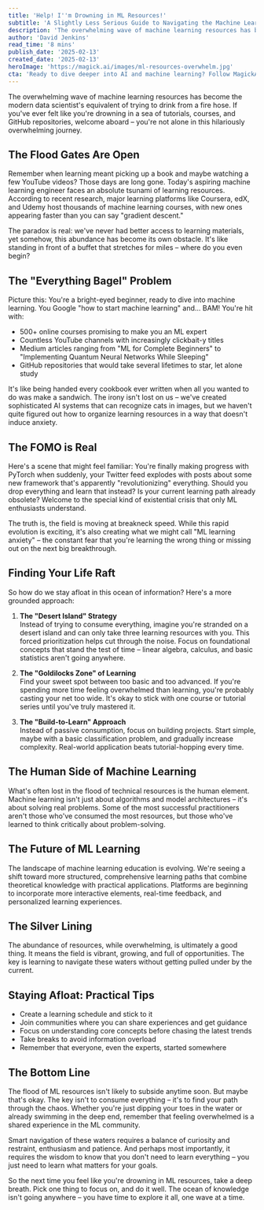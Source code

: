 ```yaml
---
title: 'Help! I''m Drowning in ML Resources!'
subtitle: 'A Slightly Less Serious Guide to Navigating the Machine Learning Ocean'
description: 'The overwhelming wave of machine learning resources has become the modern data scientist''s equivalent of trying to drink from a fire hose. This guide offers practical strategies for navigating the vast ocean of ML learning materials without getting overwhelmed, including the "Desert Island" Strategy, the "Goldilocks Zone" of Learning, and the "Build-to-Learn" Approach.'
author: 'David Jenkins'
read_time: '8 mins'
publish_date: '2025-02-13'
created_date: '2025-02-13'
heroImage: 'https://magick.ai/images/ml-resources-overwhelm.jpg'
cta: 'Ready to dive deeper into AI and machine learning? Follow MagickAI on LinkedIn for more insightful content that helps you navigate the exciting world of artificial intelligence!'
---
```


The overwhelming wave of machine learning resources has become the modern data scientist's equivalent of trying to drink from a fire hose. If you've ever felt like you're drowning in a sea of tutorials, courses, and GitHub repositories, welcome aboard – you're not alone in this hilariously overwhelming journey.

## The Flood Gates Are Open

Remember when learning meant picking up a book and maybe watching a few YouTube videos? Those days are long gone. Today's aspiring machine learning engineer faces an absolute tsunami of learning resources. According to recent research, major learning platforms like Coursera, edX, and Udemy host thousands of machine learning courses, with new ones appearing faster than you can say "gradient descent."

The paradox is real: we've never had better access to learning materials, yet somehow, this abundance has become its own obstacle. It's like standing in front of a buffet that stretches for miles – where do you even begin?

## The "Everything Bagel" Problem

Picture this: You're a bright-eyed beginner, ready to dive into machine learning. You Google "how to start machine learning" and... BAM! You're hit with:
- 500+ online courses promising to make you an ML expert
- Countless YouTube channels with increasingly clickbait-y titles
- Medium articles ranging from "ML for Complete Beginners" to "Implementing Quantum Neural Networks While Sleeping"
- GitHub repositories that would take several lifetimes to star, let alone study

It's like being handed every cookbook ever written when all you wanted to do was make a sandwich. The irony isn't lost on us – we've created sophisticated AI systems that can recognize cats in images, but we haven't quite figured out how to organize learning resources in a way that doesn't induce anxiety.

## The FOMO is Real

Here's a scene that might feel familiar: You're finally making progress with PyTorch when suddenly, your Twitter feed explodes with posts about some new framework that's apparently "revolutionizing" everything. Should you drop everything and learn that instead? Is your current learning path already obsolete? Welcome to the special kind of existential crisis that only ML enthusiasts understand.

The truth is, the field is moving at breakneck speed. While this rapid evolution is exciting, it's also creating what we might call "ML learning anxiety" – the constant fear that you're learning the wrong thing or missing out on the next big breakthrough.

## Finding Your Life Raft

So how do we stay afloat in this ocean of information? Here's a more grounded approach:

1. **The "Desert Island" Strategy**  
   Instead of trying to consume everything, imagine you're stranded on a desert island and can only take three learning resources with you. This forced prioritization helps cut through the noise. Focus on foundational concepts that stand the test of time – linear algebra, calculus, and basic statistics aren't going anywhere.

2. **The "Goldilocks Zone" of Learning**  
   Find your sweet spot between too basic and too advanced. If you're spending more time feeling overwhelmed than learning, you're probably casting your net too wide. It's okay to stick with one course or tutorial series until you've truly mastered it.

3. **The "Build-to-Learn" Approach**  
   Instead of passive consumption, focus on building projects. Start simple, maybe with a basic classification problem, and gradually increase complexity. Real-world application beats tutorial-hopping every time.

## The Human Side of Machine Learning

What's often lost in the flood of technical resources is the human element. Machine learning isn't just about algorithms and model architectures – it's about solving real problems. Some of the most successful practitioners aren't those who've consumed the most resources, but those who've learned to think critically about problem-solving.

## The Future of ML Learning

The landscape of machine learning education is evolving. We're seeing a shift toward more structured, comprehensive learning paths that combine theoretical knowledge with practical applications. Platforms are beginning to incorporate more interactive elements, real-time feedback, and personalized learning experiences.

## The Silver Lining

The abundance of resources, while overwhelming, is ultimately a good thing. It means the field is vibrant, growing, and full of opportunities. The key is learning to navigate these waters without getting pulled under by the current.

## Staying Afloat: Practical Tips

- Create a learning schedule and stick to it
- Join communities where you can share experiences and get guidance
- Focus on understanding core concepts before chasing the latest trends
- Take breaks to avoid information overload
- Remember that everyone, even the experts, started somewhere

## The Bottom Line

The flood of ML resources isn't likely to subside anytime soon. But maybe that's okay. The key isn't to consume everything – it's to find your path through the chaos. Whether you're just dipping your toes in the water or already swimming in the deep end, remember that feeling overwhelmed is a shared experience in the ML community.

Smart navigation of these waters requires a balance of curiosity and restraint, enthusiasm and patience. And perhaps most importantly, it requires the wisdom to know that you don't need to learn everything – you just need to learn what matters for your goals.

So the next time you feel like you're drowning in ML resources, take a deep breath. Pick one thing to focus on, and do it well. The ocean of knowledge isn't going anywhere – you have time to explore it all, one wave at a time.